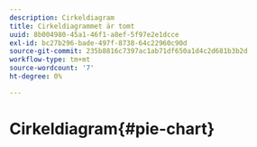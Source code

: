 ```yaml
---
description: Cirkeldiagram
title: Cirkeldiagrammet är tomt
uuid: 8b004980-45a1-46f1-a8ef-5f97e2e1dcce
exl-id: bc27b296-bade-497f-8738-64c22960c90d
source-git-commit: 235b8816c7397ac1ab71df650a1d4c2d681b3b2d
workflow-type: tm+mt
source-wordcount: '7'
ht-degree: 0%

---
```


# Cirkeldiagram{#pie-chart}
